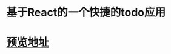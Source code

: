 # 基于React的一个快捷的todo应用
# [预览地址](https://deejay0921.github.io/some-projects/react-todolist/build/index.html)